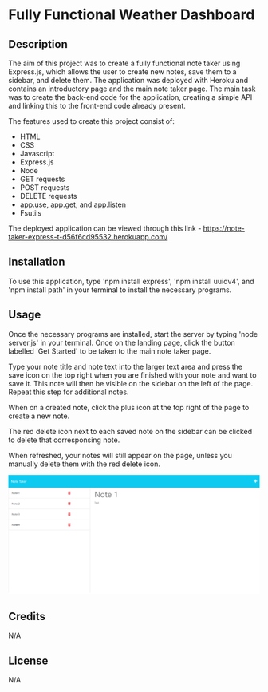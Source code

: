 # Fully Functional Weather Dashboard

## Description

The aim of this project was to create a fully functional note taker using Express.js, which allows the user to create new notes, save them to a sidebar, and delete them. The application was deployed with Heroku and contains an introductory page and the main note taker page. The main task was to create the back-end code for the application, creating a simple API and linking this to the front-end code already present.

The features used to create this project consist of:

- HTML
- CSS
- Javascript
- Express.js
- Node 
- GET requests
- POST requests
- DELETE requests
- app.use, app.get, and app.listen
- Fsutils

The deployed application can be viewed through this link - https://note-taker-express-t-d56f6cd95532.herokuapp.com/

## Installation

To use this application, type 'npm install express', 'npm install uuidv4', and 'npm install path' in your terminal to install the necessary programs.

## Usage

Once the necessary programs are installed, start the server by typing 'node server.js' in your terminal. Once on the landing page, click the button labelled 'Get Started' to be taken to the main note taker page.

Type your note title and note text into the larger text area and press the save icon on the top right when you are finished with your note and want to save it. This note will then be visible on the sidebar on the left of the page. Repeat this step for additional notes.

When on a created note, click the plus icon at the top right of the page to create a new note.

The red delete icon next to each saved note on the sidebar can be clicked to delete that corresponsing note.

When refreshed, your notes will still appear on the page, unless you manually delete them with the red delete icon. 


![A screenshot of the deployed application](/Assets/screencapture-note-taker-express.png)


## Credits

N/A

## License

N/A

